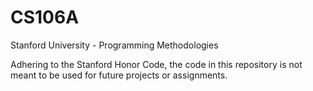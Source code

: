 # CS106A
Stanford University - Programming Methodologies 

Adhering to the Stanford Honor Code, the code in this repository is not meant to be used for future projects or assignments.
